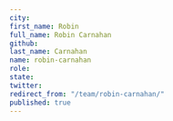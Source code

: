 ```yaml
---
city: 
first_name: Robin
full_name: Robin Carnahan
github: 
last_name: Carnahan
name: robin-carnahan
role: 
state: 
twitter: 
redirect_from: "/team/robin-carnahan/"
published: true
---
```



